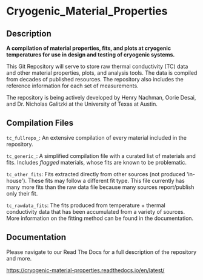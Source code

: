 # Cryogenic_Material_Properties
## Description
**A compilation of material properties, fits, and plots at cryogenic temperatures for use in design and testing of cryogenic systems.**

This Git Repository will serve to store raw thermal conductivity (TC) data and other material properties, plots, and analysis tools. The data is compiled from decades of published resources. The repository also includes the reference information for each set of measurements. 

The repository is being actively developed by Henry Nachman, Oorie Desai, and Dr. Nicholas Galitzki at the University of Texas at Austin.

## Compilation Files
`tc_fullrepo_`: An extensive compilation of every material included in the repository. 

`tc_generic_`: A simplified compilation file with a curated list of materials and fits. Includes *flagged* materials, whose fits are known to be problematic.

`tc_other_fits`: Fits extracted directly from other sources (not produced 'in-house'). These fits may follow a different fit type. This file currently has many more fits than the raw data file because many sources report/publish only their fit.

`tc_rawdata_fits`: The fits produced from temperature + thermal conductivity data that has been accumulated from a variety of sources. More information on the fitting method can be found in the documentation.


## Documentation

Please navigate to our Read The Docs for a full description of the repository and more.

https://cryogenic-material-properties.readthedocs.io/en/latest/

